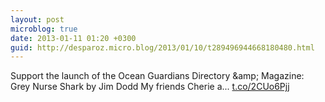 ```yaml
---
layout: post
microblog: true
date: 2013-01-11 01:20 +0300
guid: http://desparoz.micro.blog/2013/01/10/t289496944668180480.html
---
```

Support the launch of the Ocean Guardians Directory &amp;amp; Magazine: Grey Nurse Shark by Jim Dodd
My friends Cherie a... [t.co/2CUo6Pjj](http://t.co/2CUo6Pjj)
